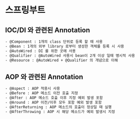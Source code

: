 # 스프링부트
## IOC/DI 와 관련된 Annotation
```sh
- @Component : 1개의 class 단위로 등록 할 때 사용
- @Bean : 1개의 외부 library 로부터 생성한 객체를 등록 시 사용
- @AutoWired : DI 를 위한 곳에 사용
- @Qualifier : @AutoWired 사용시 bean이 2개 이상 일때 명시적 사용
- @Resource : @AutoWired + @Qualifier 의 개념으로 이해
```

## AOP 와 관련된 Annotation
```sh
- @Aspect : AOP 적용시 사용
- @Before : AOP 메소드 이전 호출 지정
- @After : AOP 메소드 호출 이후 지정 예외 발생 포함
- @Around : AOP 이전/이후 모두 포함 예외 발생 포함
- @AfterReturning : AOP 메소드의 호출이 정상일 때 실행
- @AfterThrowing : AOP 시 해당 메소드가 예외 발생시 지정
```
